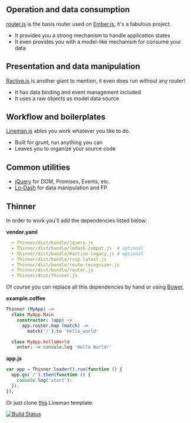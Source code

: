 ## Operation and data consumption

[router.js](https://github.com/tildeio/router.js) is the basis router used on [Ember.js](http://emberjs.com/), it's a fabulous project.

  - It provides you a strong mechanism to handle application states
  - It even provides you with a model-like mechanism for consume your data

## Presentation and data manipulation

[Ractive.js](http://ractivejs.org/) is another giant to mention, it even does run without any router!

  - It has data binding and event management included
  - It uses a raw objects as model data source

## Workflow and boilerplates

[Lineman.js](http://linemanjs.com/) ables you work whatever you like to do.

  - Built for grunt, run anything you can
  - Leaves you to organize your source code

## Common utilities

  - [jQuery](http://jquery.com/) for DOM, Promises, Events, etc.
  - [Lo-Dash](http://lodash.com) for data manipulation and FP.

## Thinner

In order to work you'll add the dependencies listed below:

**vendor.yaml**

```yaml
  - Thinner/dist/bundle/jquery.js
  - Thinner/dist/bundle/lodash.compat.js  # optional
  - Thinner/dist/bundle/Ractive-legacy.js # optional
  - Thinner/dist/bundle/rsvp-latest.js
  - Thinner/dist/bundle/route-recognizer.js
  - Thinner/dist/bundle/router.js
  - Thinner/dist/Thinner.js
```

Of course you can replace all this dependencies by hand or using [Bower](http://bower.com/),

**example.coffee**

```coffeescript
Thinner (MyApp) ->
  class MyApp.Main
    constructor: (app) ->
      app.router.map (match) ->
        match('/').to 'hello_world'

  class MyApp.helloWorld
    enter: -> console.log 'Hello World!'
```

**app.js**

```javascript
var app = Thinner.loader().run(function () {
  app.go('/').then(function () {
    console.log('start');
  });
});
```

Or just clone [this](https://github.com/pateketrueke/lineman-template) Lineman template.

[![Build Status](https://travis-ci.org/pateketrueke/thinner.png)](https://travis-ci.org/pateketrueke/thinner)
